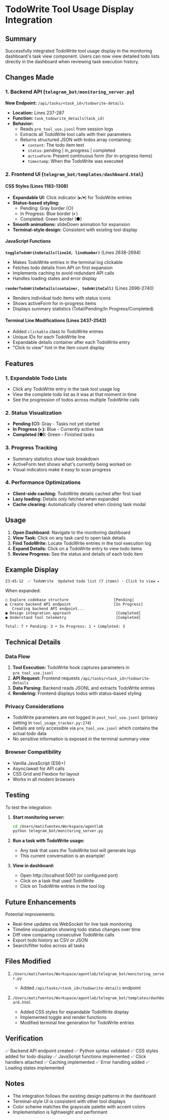 # TodoWrite Tool Usage Display Integration

## Summary

Successfully integrated TodoWrite tool usage display in the monitoring dashboard's task view component. Users can now view detailed todo lists directly in the dashboard when reviewing task execution history.

## Changes Made

### 1. Backend API (`telegram_bot/monitoring_server.py`)

**New Endpoint:** `/api/tasks/<task_id>/todowrite-details`
- **Location:** Lines 237-287
- **Function:** `task_todowrite_details(task_id)`
- **Behavior:**
  - Reads `pre_tool_use.jsonl` from session logs
  - Extracts all TodoWrite tool calls with their parameters
  - Returns structured JSON with todos array containing:
    - `content`: The todo item text
    - `status`: pending | in_progress | completed
    - `activeForm`: Present continuous form (for in-progress items)
    - `timestamp`: When the TodoWrite was executed

### 2. Frontend UI (`telegram_bot/templates/dashboard.html`)

#### CSS Styles (Lines 1183-1308)
- **Expandable UI:** Click indicator (▸/▾) for TodoWrite entries
- **Status-based styling:**
  - Pending: Gray border (○)
  - In Progress: Blue border (◐)
  - Completed: Green border (●)
- **Smooth animations:** slideDown animation for expansion
- **Terminal-style design:** Consistent with existing tool display

#### JavaScript Functions

**`toggleTodoWriteDetails(lineId, lineNumber)`** (Lines 2638-2694)
- Makes TodoWrite entries in the terminal log clickable
- Fetches todo details from API on first expansion
- Implements caching to avoid redundant API calls
- Handles loading states and error display

**`renderTodoWriteDetails(container, todoWriteCall)`** (Lines 2696-2740)
- Renders individual todo items with status icons
- Shows activeForm for in-progress items
- Displays summary statistics (Total/Pending/In Progress/Completed)

#### Terminal Line Modifications (Lines 2437-2542)
- Added `clickable` class to TodoWrite entries
- Unique IDs for each TodoWrite line
- Expandable details container after each TodoWrite entry
- "Click to view" hint in the item count display

## Features

### 1. Expandable Todo Lists
- Click any TodoWrite entry in the task tool usage log
- View the complete todo list as it was at that moment in time
- See the progression of todos across multiple TodoWrite calls

### 2. Status Visualization
- **Pending (○):** Gray - Tasks not yet started
- **In Progress (◐):** Blue - Currently active task
- **Completed (●):** Green - Finished tasks

### 3. Progress Tracking
- Summary statistics show task breakdown
- ActiveForm text shows what's currently being worked on
- Visual indicators make it easy to scan progress

### 4. Performance Optimizations
- **Client-side caching:** TodoWrite details cached after first load
- **Lazy loading:** Details only fetched when expanded
- **Cache clearing:** Automatically cleared when closing task modal

## Usage

1. **Open Dashboard:** Navigate to the monitoring dashboard
2. **View Task:** Click on any task card to open task details
3. **Find TodoWrite:** Locate TodoWrite entries in the tool execution log
4. **Expand Details:** Click on a TodoWrite entry to view todo items
5. **Review Progress:** See the status and details of each todo item

## Example Display

```
23:45:12  ✅ TodoWrite  Updated todo list (7 items) - Click to view ▸
```

When expanded:
```
○ Explore codebase structure                    [Pending]
◐ Create backend API endpoint                   [In Progress]
   Creating backend API endpoint...
● Design integration approach                    [Completed]
● Understand tool telemetry                      [Completed]

Total: 7 • Pending: 3 • In Progress: 1 • Completed: 3
```

## Technical Details

### Data Flow
1. **Tool Execution:** TodoWrite hook captures parameters in `pre_tool_use.jsonl`
2. **API Request:** Frontend requests `/api/tasks/<task_id>/todowrite-details`
3. **Data Parsing:** Backend reads JSONL and extracts TodoWrite entries
4. **Rendering:** Frontend displays todos with status-based styling

### Privacy Considerations
- TodoWrite parameters are not logged in `post_tool_use.jsonl` (privacy setting in `tool_usage_tracker.py:274`)
- Details are only accessible via `pre_tool_use.jsonl` which contains the actual todo data
- No sensitive information is exposed in the terminal summary view

### Browser Compatibility
- Vanilla JavaScript (ES6+)
- Async/await for API calls
- CSS Grid and Flexbox for layout
- Works in all modern browsers

## Testing

To test the integration:

1. **Start monitoring server:**
   ```bash
   cd /Users/matifuentes/Workspace/agentlab
   python telegram_bot/monitoring_server.py
   ```

2. **Run a task with TodoWrite usage:**
   - Any task that uses the TodoWrite tool will generate logs
   - This current conversation is an example!

3. **View in dashboard:**
   - Open http://localhost:5001 (or configured port)
   - Click on a task that used TodoWrite
   - Click on TodoWrite entries in the tool log

## Future Enhancements

Potential improvements:
- Real-time updates via WebSocket for live task monitoring
- Timeline visualization showing todo status changes over time
- Diff view comparing consecutive TodoWrite calls
- Export todo history as CSV or JSON
- Search/filter todos across all tasks

## Files Modified

1. `/Users/matifuentes/Workspace/agentlab/telegram_bot/monitoring_server.py`
   - Added `/api/tasks/<task_id>/todowrite-details` endpoint

2. `/Users/matifuentes/Workspace/agentlab/telegram_bot/templates/dashboard.html`
   - Added CSS styles for expandable TodoWrite display
   - Implemented toggle and render functions
   - Modified terminal line generation for TodoWrite entries

## Verification

✅ Backend API endpoint created
✅ Python syntax validated
✅ CSS styles added for todo display
✅ JavaScript functions implemented
✅ Click handlers attached
✅ Caching implemented
✅ Error handling added
✅ Loading states implemented

## Notes

- The integration follows the existing design patterns in the dashboard
- Terminal-style UI is consistent with other tool displays
- Color scheme matches the grayscale palette with accent colors
- Implementation is lightweight and performant
